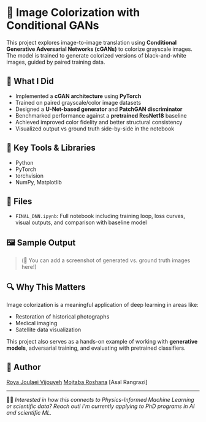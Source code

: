 # 🎨 Image Colorization with Conditional GANs

This project explores image-to-image translation using **Conditional Generative Adversarial Networks (cGANs)** to colorize grayscale images. The model is trained to generate colorized versions of black-and-white images, guided by paired training data.

## 🧠 What I Did

- Implemented a **cGAN architecture** using **PyTorch**
- Trained on paired grayscale/color image datasets
- Designed a **U-Net-based generator** and **PatchGAN discriminator**
- Benchmarked performance against a **pretrained ResNet18** baseline
- Achieved improved color fidelity and better structural consistency
- Visualized output vs ground truth side-by-side in the notebook

## 🧪 Key Tools & Libraries

- Python
- PyTorch
- torchvision
- NumPy, Matplotlib

## 📁 Files

- `FINAL_DNN.ipynb`: Full notebook including training loop, loss curves, visual outputs, and comparison with baseline model

## 🖼️ Sample Output

> (📸 You can add a screenshot of generated vs. ground truth images here!)

## 🔍 Why This Matters

Image colorization is a meaningful application of deep learning in areas like:
- Restoration of historical photographs
- Medical imaging
- Satellite data visualization

This project also serves as a hands-on example of working with **generative models**, adversarial training, and evaluating with pretrained classifiers.

## 📌 Author

[Roya Joulaei Vijouyeh](https://github.com/RoyaJV97)
[Mojtaba Roshana](https://github.com/mojee13)
[Asal Rangrazi]

---

👩‍🔬 *Interested in how this connects to Physics-Informed Machine Learning or scientific data? Reach out! I'm currently applying to PhD programs in AI and scientific ML.*

